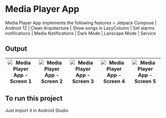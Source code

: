 # Media Player App
Media Player App implements the following features > Jetpack Compose | Android 12 | Clean Arquitecture | Show songs in LazyColumn | Set alarms notifications | Media Notifications | Dark Mode | Lanscape Mode | Service


## Output 
![Media Player App - Screen 1](https://res.cloudinary.com/duslwidi8/image/upload/v1647174471/1_bxxf6h.jpg) | ![Media Player App - Screen 2](https://res.cloudinary.com/duslwidi8/image/upload/v1647174471/2_dwpjrw.jpg)| ![Media Player App - Screen 3](https://res.cloudinary.com/duslwidi8/image/upload/v1647174471/3_hvgaam.jpg)| ![Media Player App - Screen 4](https://res.cloudinary.com/duslwidi8/image/upload/v1647174471/4_nbwkrq.jpg)| ![Media Player App - Screen 5](https://res.cloudinary.com/duslwidi8/image/upload/v1647174471/5_mdz5fy.jpg)
:-------------------------:|:-------------------------:|:-------------------------:|:-------------------------:|:-------------------------:

## To run this project 
Just import it in Android Studio

